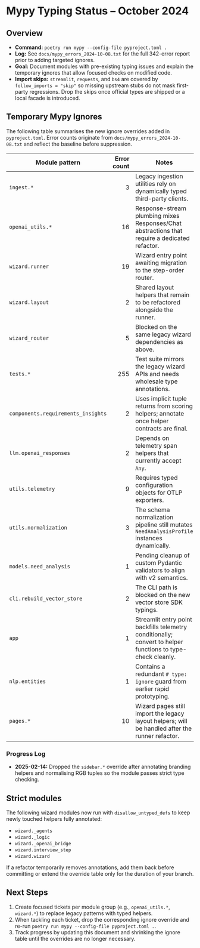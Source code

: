 # Mypy Typing Status – October 2024

## Overview
- **Command:** `poetry run mypy --config-file pyproject.toml .`
- **Log:** See `docs/mypy_errors_2024-10-08.txt` for the full 342-error report prior to adding targeted ignores.
- **Goal:** Document modules with pre-existing typing issues and explain the temporary ignores that allow focused checks on modified code.
- **Import skips:** `streamlit`, `requests`, and `bs4` are covered by `follow_imports = "skip"` so missing upstream stubs do not mask first-party regressions. Drop the skips once official types are shipped or a local facade is introduced.

## Temporary Mypy Ignores
The following table summarises the new ignore overrides added in `pyproject.toml`. Error counts originate from `docs/mypy_errors_2024-10-08.txt` and reflect the baseline before suppression.

| Module pattern | Error count | Notes |
| --- | ---: | --- |
| `ingest.*` | 3 | Legacy ingestion utilities rely on dynamically typed third-party clients. |
| `openai_utils.*` | 16 | Response-stream plumbing mixes Responses/Chat abstractions that require a dedicated refactor. |
| `wizard.runner` | 19 | Wizard entry point awaiting migration to the step-order router. |
| `wizard.layout` | 2 | Shared layout helpers that remain to be refactored alongside the runner. |
| `wizard_router` | 5 | Blocked on the same legacy wizard dependencies as above. |
| `tests.*` | 255 | Test suite mirrors the legacy wizard APIs and needs wholesale type annotations. |
| `components.requirements_insights` | 2 | Uses implicit tuple returns from scoring helpers; annotate once helper contracts are final. |
| `llm.openai_responses` | 2 | Depends on telemetry span helpers that currently accept `Any`. |
| `utils.telemetry` | 9 | Requires typed configuration objects for OTLP exporters. |
| `utils.normalization` | 3 | The schema normalization pipeline still mutates `NeedAnalysisProfile` instances dynamically. |
| `models.need_analysis` | 1 | Pending cleanup of custom Pydantic validators to align with v2 semantics. |
| `cli.rebuild_vector_store` | 2 | The CLI path is blocked on the new vector store SDK typings. |
| `app` | 1 | Streamlit entry point backfills telemetry conditionally; convert to helper functions to type-check cleanly. |
| `nlp.entities` | 1 | Contains a redundant `# type: ignore` guard from earlier rapid prototyping. |
| `pages.*` | 10 | Wizard pages still import the legacy layout helpers; will be handled after the runner refactor. |

### Progress Log

- **2025-02-14:** Dropped the `sidebar.*` override after annotating branding helpers and normalising RGB tuples so the module passes strict type checking.

## Strict modules

The following wizard modules now run with `disallow_untyped_defs` to keep newly touched helpers fully annotated:

- `wizard._agents`
- `wizard._logic`
- `wizard._openai_bridge`
- `wizard.interview_step`
- `wizard.wizard`

If a refactor temporarily removes annotations, add them back before committing or extend the override table only for the duration of your branch.

## Next Steps
1. Create focused tickets per module group (e.g., `openai_utils.*`, `wizard.*`) to replace legacy patterns with typed helpers.
2. When tackling each ticket, drop the corresponding ignore override and re-run `poetry run mypy --config-file pyproject.toml .`.
3. Track progress by updating this document and shrinking the ignore table until the overrides are no longer necessary.
